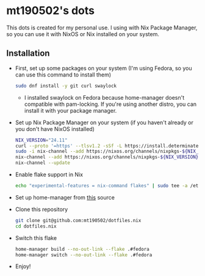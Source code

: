 # mt190502's dots

This dots is created for my personal use. I using with Nix Package Manager, so you can use it with NixOS or Nix installed on your system.

## Installation

- First, set up some packages on your system (I'm using Fedora, so you can use this command to install them)

    ```sh
    sudo dnf install -y git curl swaylock
    ```

  - I installed swaylock on Fedora because home-manager doesn't compatible with pam-locking. If you're using another distro, you can install it with your package manager.

- Set up Nix Package Manager on your system (if you haven't already or you don't have NixOS installed)

    ```sh
    NIX_VERSION="24.11"
    curl --proto '=https' --tlsv1.2 -sSf -L https://install.determinate.systems/nix | sh -s -- install
    sudo -i nix-channel --add https://nixos.org/channels/nixpkgs-${NIX_VERSION} nixpkgs
    nix-channel --add https://nixos.org/channels/nixpkgs-${NIX_VERSION} nixpkgs
    nix-channel --update
    ```

- Enable flake support in Nix

    ```sh
    echo "experimental-features = nix-command flakes" | sudo tee -a /etc/nix/nix.conf
    ```

- Set up home-manager from [this](https://nix-community.github.io/home-manager/index.xhtml#ch-installation) source

- Clone this repository

    ```sh
    git clone git@github.com:mt190502/dotfiles.nix
    cd dotfiles.nix
    ```

- Switch this flake

    ```sh
    home-manager build --no-out-link --flake .#fedora
    home-manager switch --no-out-link --flake .#fedora
    ```

- Enjoy!
